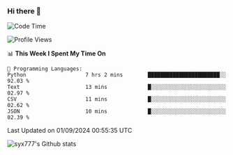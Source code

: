 ### Hi there 👋

<!--
**syx777/syx777** is a ✨ _special_ ✨ repository because its `README.md` (this file) appears on your GitHub profile.

Here are some ideas to get you started:

- 🔭 I’m currently working on ...
- 🌱 I’m currently learning ...
- 👯 I’m looking to collaborate on ...
- 🤔 I’m looking for help with ...
- 💬 Ask me about ...
- 📫 How to reach me: ...
- 😄 Pronouns: ...
- ⚡ Fun fact: ...
-->
<!--START_SECTION:waka-->
![Code Time](http://img.shields.io/badge/Code%20Time-189%20hrs%2059%20mins-blue)

![Profile Views](http://img.shields.io/badge/Profile%20Views-0-blue)

📊 **This Week I Spent My Time On** 

```text
💬 Programming Languages: 
Python                   7 hrs 2 mins        ███████████████████████░░   92.03 % 
Text                     13 mins             █░░░░░░░░░░░░░░░░░░░░░░░░   02.97 % 
CSV                      11 mins             █░░░░░░░░░░░░░░░░░░░░░░░░   02.62 % 
JSON                     10 mins             █░░░░░░░░░░░░░░░░░░░░░░░░   02.39 % 
```


 Last Updated on 01/09/2024 00:55:35 UTC
<!--END_SECTION:waka-->

![syx777's Github stats](https://github-readme-stats-syx777.vercel.app/api?username=syx777&show_icons=true&count_private=true)
